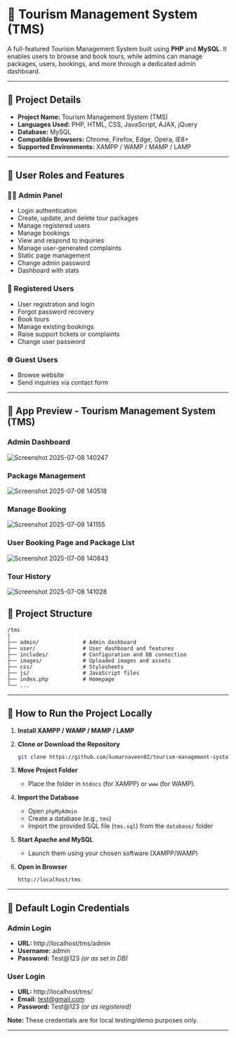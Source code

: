 
# 🧳 Tourism Management System (TMS) 

A full-featured Tourism Management System built using **PHP** and **MySQL**. It enables users to browse and book tours, while admins can manage packages, users, bookings, and more through a dedicated admin dashboard.

---

## 📌 Project Details

- **Project Name:** Tourism Management System (TMS)
- **Languages Used:** PHP, HTML, CSS, JavaScript, AJAX, jQuery
- **Database:** MySQL
- **Compatible Browsers:** Chrome, Firefox, Edge, Opera, IE8+
- **Supported Environments:** XAMPP / WAMP / MAMP / LAMP

---

## 👥 User Roles and Features

### 🧑‍💼 Admin Panel
- Login authentication
- Create, update, and delete tour packages
- Manage registered users
- Manage bookings
- View and respond to inquiries
- Manage user-generated complaints
- Static page management
- Change admin password
- Dashboard with stats

### 👤 Registered Users
- User registration and login
- Forgot password recovery
- Book tours
- Manage existing bookings
- Raise support tickets or complaints
- Change user password

### 🌐 Guest Users
- Browse website
- Send inquiries via contact form

---
## 📸 App Preview - Tourism Management System (TMS)

### Admin Dashboard
![Screenshot 2025-07-08 140247](https://github.com/user-attachments/assets/5fc4efa8-7ee9-4585-b2d3-b0eee603d903)


### Package Management
![Screenshot 2025-07-08 140518](https://github.com/user-attachments/assets/343d7563-7901-4342-9c89-d06e11b7a97d)

### Manage Booking 
![Screenshot 2025-07-08 141155](https://github.com/user-attachments/assets/4dcf7323-6e4b-40dd-8322-fd199a84e892)


### User Booking Page and Package List
![Screenshot 2025-07-08 140843](https://github.com/user-attachments/assets/661aef00-5fcb-41aa-a42d-1aff54e03c78)

### Tour History
![Screenshot 2025-07-08 141028](https://github.com/user-attachments/assets/8f894517-ac75-42ff-8cc6-bfd1ac64f6bc)



## 📁 Project Structure

```
/tms
│
├── admin/              # Admin dashboard
├── user/               # User dashboard and features
├── includes/           # Configuration and DB connection
├── images/             # Uploaded images and assets
├── css/                # Stylesheets
├── js/                 # JavaScript files
├── index.php           # Homepage
└── ...
```

---

## 🚀 How to Run the Project Locally

1. **Install XAMPP / WAMP / MAMP / LAMP**

2. **Clone or Download the Repository**
   ```bash
   git clone https://github.com/kumarnaveen02/tourism-management-system.git
   ```

3. **Move Project Folder**
   - Place the folder in `htdocs` (for XAMPP) or `www` (for WAMP).

4. **Import the Database**
   - Open `phpMyAdmin`
   - Create a database (e.g., `tms`)
   - Import the provided SQL file (`tms.sql`) from the `database/` folder

5. **Start Apache and MySQL**
   - Launch them using your chosen software (XAMPP/WAMP)

6. **Open in Browser**
   ```
   http://localhost/tms
   ```

---

## 🔐 Default Login Credentials

### Admin Login
- **URL:**  http://localhost/tms/admin
- **Username:** admin
- **Password:** Test@123 *(or as set in DB)*

###  User Login
- **URL:**  http://localhost/tms/
- **Email:** test@gmail.com
- **Password:** Test@123 *(or as registered)*

**Note:** These credentials are for local testing/demo purposes only.



---
